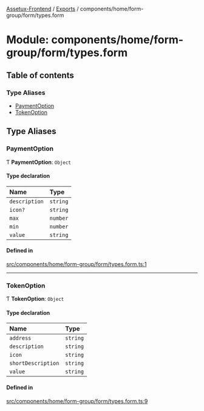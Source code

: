 [Assetux-Frontend](../README.md) / [Exports](../modules.md) / components/home/form-group/form/types.form

# Module: components/home/form-group/form/types.form

## Table of contents

### Type Aliases

- [PaymentOption](components_home_form_group_form_types_form.md#paymentoption)
- [TokenOption](components_home_form_group_form_types_form.md#tokenoption)

## Type Aliases

### PaymentOption

Ƭ **PaymentOption**: `Object`

#### Type declaration

| Name | Type |
| :------ | :------ |
| `description` | `string` |
| `icon?` | `string` |
| `max` | `number` |
| `min` | `number` |
| `value` | `string` |

#### Defined in

[src/components/home/form-group/form/types.form.ts:1](https://github.com/ASSETUX/frontend/blob/9a68660/src/components/home/form-group/form/types.form.ts#L1)

___

### TokenOption

Ƭ **TokenOption**: `Object`

#### Type declaration

| Name | Type |
| :------ | :------ |
| `address` | `string` |
| `description` | `string` |
| `icon` | `string` |
| `shortDescription` | `string` |
| `value` | `string` |

#### Defined in

[src/components/home/form-group/form/types.form.ts:9](https://github.com/ASSETUX/frontend/blob/9a68660/src/components/home/form-group/form/types.form.ts#L9)

